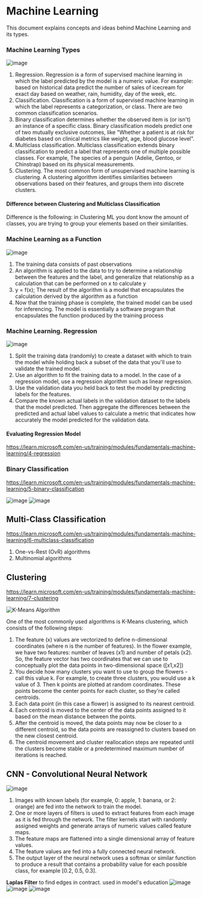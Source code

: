 # Machine Learning
This document explains concepts and ideas behind Machine Learning and its types.

### Machine Learning Types
![image](https://github.com/Glareone/OpenAI-and-ChatGPT-meet-.Net/assets/4239376/aedb3a78-9a83-407b-821c-67e553fe6faa)
1. Regression. Regression is a form of supervised machine learning in which the label predicted by the model is a numeric value. For example: based on historical data predict the number of sales of icecream for exact day based on weather, rain, humidity, day of the week, etc.  
2. Classification. Classification is a form of supervised machine learning in which the label represents a categorization, or class. There are two common classification scenarios.
3. Binary classification determines whether the observed item is (or isn't) an instance of a specific class. Binary classification models predict one of two mutually exclusive outcomes, like "Whether a patient is at risk for diabetes based on clinical metrics like weight, age, blood glucose level".  
4. Multiclass classification. Multiclass classification extends binary classification to predict a label that represents one of multiple possible classes. For example, The species of a penguin (Adelie, Gentoo, or Chinstrap) based on its physical measurements.  
5. Clustering. The most common form of unsupervised machine learning is clustering. A clustering algorithm identifies similarities between observations based on their features, and groups them into discrete clusters.   

#### Difference between Clustering and Multiclass Classification
Difference is the following: in Clustering ML you dont know the amount of classes, you are trying to group your elements based on their similarities.

### Machine Learning as a Function
![image](https://github.com/Glareone/OpenAI-and-ChatGPT-meet-.Net/assets/4239376/9eca4346-d512-4313-b924-2605cb81c396)

1. The training data consists of past observations  
2. An algorithm is applied to the data to try to determine a relationship between the features and the label, and generalize that relationship as a calculation that can be performed on x to calculate y  
3. y = f(x); The result of the algorithm is a model that encapsulates the calculation derived by the algorithm as a function
4. Now that the training phase is complete, the trained model can be used for inferencing. The model is essentially a software program that encapsulates the function produced by the training process

### Machine Learning. Regression
![image](https://github.com/Glareone/OpenAI-and-ChatGPT-meet-.Net/assets/4239376/9674fedd-a181-49f6-bd74-586e9a7c8c0a)

1. Split the training data (randomly) to create a dataset with which to train the model while holding back a subset of the data that you'll use to validate the trained model.
2. Use an algorithm to fit the training data to a model. In the case of a regression model, use a regression algorithm such as linear regression.
3. Use the validation data you held back to test the model by predicting labels for the features.
4. Compare the known actual labels in the validation dataset to the labels that the model predicted. Then aggregate the differences between the predicted and actual label values to calculate a metric that indicates how accurately the model predicted for the validation data.

#### Evaluating Regression Model
https://learn.microsoft.com/en-us/training/modules/fundamentals-machine-learning/4-regression

### Binary Classification
https://learn.microsoft.com/en-us/training/modules/fundamentals-machine-learning/5-binary-classification

![image](https://github.com/Glareone/OpenAI-and-ChatGPT-meet-.Net/assets/4239376/9d9179b2-0963-4cea-ad4f-0ace89055dcf)
![image](https://github.com/Glareone/OpenAI-and-ChatGPT-meet-.Net/assets/4239376/582da01f-8fa6-4404-9ff5-3ad982ec3f50)

## Multi-Class Classification
https://learn.microsoft.com/en-us/training/modules/fundamentals-machine-learning/6-multiclass-classification

1. One-vs-Rest (OvR) algorithms
2. Multinomial algorithms

## Clustering
https://learn.microsoft.com/en-us/training/modules/fundamentals-machine-learning/7-clustering

![K-Means Algorithm](https://learn.microsoft.com/en-us/training/wwl-data-ai/fundamentals-machine-learning/media/clustering.gif)


One of the most commonly used algorithms is K-Means clustering, which consists of the following steps:

1. The feature (x) values are vectorized to define n-dimensional coordinates (where n is the number of features). In the flower example, we have two features: number of leaves (x1) and number of petals (x2). So, the feature vector has two coordinates that we can use to conceptually plot the data points in two-dimensional space ([x1,x2])
2. You decide how many clusters you want to use to group the flowers - call this value k. For example, to create three clusters, you would use a k value of 3. Then k points are plotted at random coordinates. These points become the center points for each cluster, so they're called centroids.
3. Each data point (in this case a flower) is assigned to its nearest centroid.
4. Each centroid is moved to the center of the data points assigned to it based on the mean distance between the points.
5. After the centroid is moved, the data points may now be closer to a different centroid, so the data points are reassigned to clusters based on the new closest centroid.
6. The centroid movement and cluster reallocation steps are repeated until the clusters become stable or a predetermined maximum number of iterations is reached.

## CNN - Convolutional Neural Network
![image](https://learn.microsoft.com/en-us/training/wwl-data-ai/analyze-images-computer-vision/media/convolutional-neural-network.png)  

1. Images with known labels (for example, 0: apple, 1: banana, or 2: orange) are fed into the network to train the model.  
2. One or more layers of filters is used to extract features from each image as it is fed through the network. The filter kernels start with randomly assigned weights and generate arrays of numeric values called feature maps.  
3. The feature maps are flattened into a single dimensional array of feature values.  
4. The feature values are fed into a fully connected neural network.  
5. The output layer of the neural network uses a softmax or similar function to produce a result that contains a probability value for each possible class, for example [0.2, 0.5, 0.3].  


**Laplas Filter** to find edges in contract. used in model's education
![image](https://learn.microsoft.com/en-us/training/wwl-data-ai/analyze-images-computer-vision/media/filter.gif)
![image](https://github.com/Glareone/OpenAI-and-ChatGPT-meet-.Net/assets/4239376/7944b6d1-f884-4f2c-a572-f297328471ec)
![image](https://github.com/Glareone/OpenAI-and-ChatGPT-meet-.Net/assets/4239376/170734f9-8381-41b0-942b-5e297235f677)  

